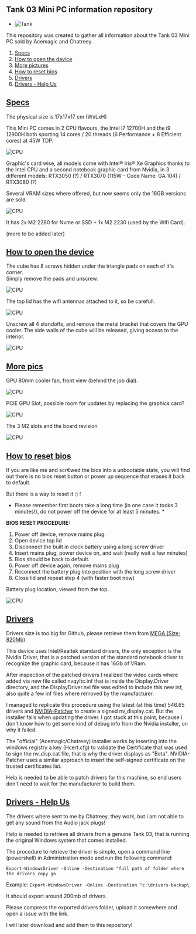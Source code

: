 ## Tank 03 Mini PC information repository

* ![Tank](/Images/tank.png) 

This repository was created to gather all information about the Tank 03 Mini PC sold by Acemagic and Chatreey.

1. [Specs](#specs)
2. [How to open the device](#open)
3. [More pictures](#pics)
4. [How to reset bios](#bios)
5. [Drivers](#drivers)
6. [Drivers - Help Us](#drivershelp)

## <a href="#specs" id="specs">Specs</a>

The physical size is 17x17x17 cm (WxLxH)

This Mini PC comes in 2 CPU flavours, the Intel i7 12700H and the i9 12900H both sporting 14 cores / 20 threads (6 Performance + 8 Efficient cores) at 45W TDP.

![CPU](/Images/cpu_i12700h.png)

Graphic's card wise, all models come with Intel® Iris® Xe Graphics thanks to the Intel CPU and a second notebook graphic card from Nvidia, in 3 different models: RTX3050 (?) / RTX3070 (115W - Code Name: GA 104) / RTX3080 (?)

Several VRAM sizes where offered, but now seems only the 16GB versions are sold.

![CPU](/Images/gpu_rtx3070.gif)


It has 2x M2 2280 for Nvme or SSD + 1x M2 2230 (used by the Wifi Card).


(more to be added later)


## <a href="#open" id="open">How to open the device</a>

The cube has 8 screws hidden under the triangle pads on each of it's corner.  
Simply remove the pads and unscrew.

![CPU](/Images/screws.jpg)

The top lid has the wifi antennas attached to it, so be careful!.

![CPU](/Images/wifi.jpg)

Unscrew all 4 standoffs, and remove the metal bracket that covers the GPU cooler. The side walls of the cube will be released, giving access to the interior.

![CPU](/Images/standoff.jpg)

## <a href="#pics" id="pics">More pics</a>

GPU 80mm cooler fan, front view (behind the job dial).

![CPU](/Images/gpu_cooler.jpg)

PCIE GPU Slot, possible room for updates by replacing the graphics card?

![CPU](/Images/pcie_gpuslot.jpg)


The 3 M2 slots and the board revision

![CPU](/Images/m2.jpg)  
  


## <a href="#bios" id="bios">How to reset bios</a>

If you are like me and scr€wed the bios into a unbootable state, you will find out there is no bios reset button or power up sequence that erases it back to default.

But there is a way to reset it :) !  

* Please remember first boots take a long time (in one case it tooks 3 minutes!), do not power off the device for at least 5 minutes. *

__BIOS RESET PROCEDURE:__

1. Power off device, remove mains plug.
2. Open device top lid
3. Disconnect the built in clock battery using a long screw driver
4. Insert mains plug, power device on, and wait (really wait a few minutes)
5. Bios should be back to default.
6. Power off device again, remove mains plug
7. Reconnect the battery plug into position with the long screw driver
8. Close lid and repeat step 4 (with faster boot now)

Battery plug location, viewed from the top.


![CPU](/Images/battery.jpg)


## <a href="#drivers" id="drivers">Drivers</a>

Drivers size is too big for Github, please retrieve them from [MEGA (Size: 820Mb)](https://mega.nz/folder/db9yiAJD#0lUH8jqL39iFSJFptN68GA)

This device uses Intel/Realtek standard drivers, the only exception is the Nvidia Driver, that is a patched version of the standard notebook driver to recognize the graphic card, because it has 16Gb of VRam.

After inspection of the patched drivers I realized the video cards where added via new file called nvqyltc.inf that is inside the Display.Driver directory, and the DisplayDriver.nvi file was edited to include this new inf, also quite a few inf files where removed by the manufacturer.

I managed to replicate this procedure using the latest (at this time) 546.65 drivers and [NVIDIA-Patcher](https://github.com/dartraiden/NVIDIA-patcher) to create a signed nv_display.cat. But the installer fails when updating the driver. I got stuck at this point, because i don't know how to get some kind of debug info from the Nvidia installer, on why it failed.

The "official" (Acemagic/Chatreey) installer works by inserting into the windows registry a key (Hcert.cfg) to validate the Certificate that was used to sign the nv_disp.cat file, that is why the driver displays as "Beta". NVIDIA-Patcher uses a similar approach to insert the self-signed certificate on the trusted certificates list.

Help is needed to be able to patch drivers for this machine, so end users don't need to wait for the manufacturer to build them.


## <a href="#drivershelp" id="drivershelp">Drivers - Help Us</a>

The drivers where sent to me by Chatreey, they work, but I am not able to get any sound from the Audio jack plugs!

Help is needed to retrieve all drivers from a genuine Tank 03, that is running the original Windows system that comes installed.

The procedure to retrieve the driver is simple, open a command line (powershell) in Administration mode and run the following command:

`Export-WindowsDriver -Online -Destination "full path of folder where the drivers copy go`

Example:
`Export-WindowsDriver -Online -Destination "c:\drivers-backup\`

It should export around 200mb of drivers.

Please compress the exported drivers folder, upload it somewhere and open a issue with the link.

I will later download and add them to this repository!


